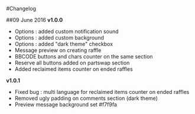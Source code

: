 #Changelog

##09 June 2016
**v1.0.0**
* Options : added custom notification sound
* Options : added custom background
* Options : added "dark theme" checkbox
* Message preview on creating raffle
* BBCODE buttons and chars counter on the same section
* Reserve all buttons added on partswap section
* Added reclaimed items counter on ended raffles

**v1.0.1**
* Fixed bug : multi language for reclaimed items counter on ended raffles
* Removed ugly padding on comments section (dark theme)
* Preview message background set #f7f9fa

